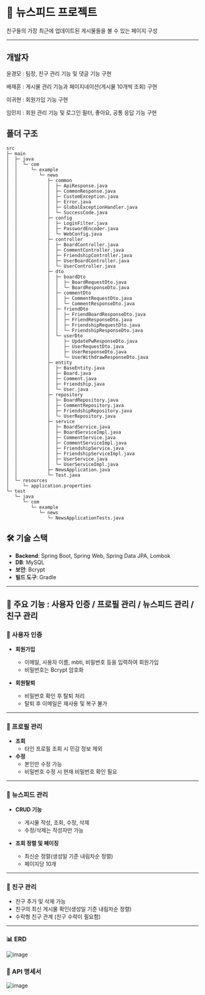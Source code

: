 # 📰 뉴스피드 프로젝트

친구들의 가장 최근에 업데이트된 게시물들을 볼 수 있는 페이지 구성

---

## 개발자
윤경모 : 팀장, 친구 관리 기능 및 댓글 기능 구현

배재훈 : 게시물 관리 기능과 페이지네이션(게시물 10개씩 조회) 구현

이귀현 : 회원가입 기능 구현

임민지 : 회원 관리 기능 및 로그인 필터, 좋아요, 공통 응답 기능 구현

## 폴더 구조
```
src                                                   
├─ main                                               
│  ├─ java                                            
│  │  └─ com                                          
│  │     └─ example                                   
│  │        └─ news                                   
│  │           ├─ common                              
│  │           │  ├─ ApiResponse.java                 
│  │           │  ├─ CommonResponse.java              
│  │           │  ├─ CustomException.java             
│  │           │  ├─ Error.java                       
│  │           │  ├─ GlobalExceptionHandler.java      
│  │           │  └─ SuccessCode.java                 
│  │           ├─ config                              
│  │           │  ├─ LoginFilter.java                 
│  │           │  ├─ PasswordEncoder.java             
│  │           │  └─ WebConfig.java                   
│  │           ├─ controller                          
│  │           │  ├─ BoardController.java             
│  │           │  ├─ CommentController.java           
│  │           │  ├─ FriendshipController.java        
│  │           │  ├─ UserBoardController.java         
│  │           │  └─ UserController.java              
│  │           ├─ dto                                 
│  │           │  ├─ boardDto                         
│  │           │  │  ├─ BoardRequestDto.java          
│  │           │  │  └─ BoardResponseDto.java         
│  │           │  ├─ commentDto                       
│  │           │  │  ├─ CommentRequestDto.java        
│  │           │  │  └─ CommentResponseDto.java       
│  │           │  ├─ friendDto                        
│  │           │  │  ├─ FriendBoardResponseDto.java   
│  │           │  │  ├─ FriendResponseDto.java        
│  │           │  │  ├─ FriendshipRequestDto.java     
│  │           │  │  └─ FriendshipResponseDto.java    
│  │           │  └─ userDto                          
│  │           │     ├─ UpdatePwResponseDto.java      
│  │           │     ├─ UserRequestDto.java           
│  │           │     ├─ UserResponseDto.java          
│  │           │     └─ UserWithdrawResponseDto.java  
│  │           ├─ entity                              
│  │           │  ├─ BaseEntity.java                  
│  │           │  ├─ Board.java                       
│  │           │  ├─ Comment.java                     
│  │           │  ├─ Friendship.java                  
│  │           │  └─ User.java                        
│  │           ├─ repository                          
│  │           │  ├─ BoardRepository.java             
│  │           │  ├─ CommentRepository.java           
│  │           │  ├─ FriendshipRepository.java        
│  │           │  └─ UserRepository.java              
│  │           ├─ service                             
│  │           │  ├─ BoardService.java                
│  │           │  ├─ BoardServiceImpl.java            
│  │           │  ├─ CommentService.java              
│  │           │  ├─ CommentServiceImpl.java          
│  │           │  ├─ FriendshipService.java           
│  │           │  ├─ FriendshipServiceImpl.java       
│  │           │  ├─ UserService.java                 
│  │           │  └─ UserServiceImpl.java             
│  │           ├─ NewsApplication.java                
│  │           └─ Test.java                           
│  └─ resources                                       
│     └─ application.properties                       
└─ test                                               
   └─ java                                            
      └─ com                                          
         └─ example                                   
            └─ news                                   
               └─ NewsApplicationTests.java
```


## 🛠️ 기술 스택

- **Backend**: Spring Boot, Spring Web, Spring Data JPA, Lombok 
- **DB**: MySQL
- **보안**: Bcrypt
- **빌드 도구**: Gradle  

---

## 📌 주요 기능 : 사용자 인증 / 프로필 관리 / 뉴스피드 관리 / 친구 관리

### 🔐 사용자 인증
- **회원가입**
  - 이메일, 사용자 이름, mbti, 비밀번호 등을 입력하여 회원가입  
  - 비밀번호는 Bcrypt 암호화

- **회원탈퇴**
  - 비밀번호 확인 후 탈퇴 처리
  - 탈퇴 후 이메일은 재사용 및 복구 불가
    
---

### 👤 프로필 관리
- **조회**
  - 타인 프로필 조회 시 민감 정보 제외
- **수정**
  - 본인만 수정 가능
  - 비밀번호 수정 시 현재 비밀번호 확인 필요

---

### 📝 뉴스피드 관리
- **CRUD 기능**
  - 게시물 작성, 조회, 수정, 삭제
  - 수정/삭제는 작성자만 가능

- **조회 정렬 및 페이징**
  - 최신순 정렬(생성일 기준 내림차순 정렬)
  - 페이지당 10개

---

### 🤝 친구 관리
- 친구 추가 및 삭제 가능
- 친구의 최신 게시물 확인(생성일 기준 내림차순 정렬)
- 수락형 친구 관계 (친구 수락이 필요함)

---

### 📊 ERD
![image](https://github.com/user-attachments/assets/2866695c-e53a-4b62-9876-1f377522a160)

### 🧾 API 명세서
![image](https://github.com/user-attachments/assets/986f0cdc-bb52-4520-8375-1bb98bf972a9)


